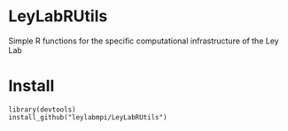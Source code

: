 LeyLabRUtils
============

Simple R functions for the specific computational infrastructure of the Ley Lab


# Install

```
library(devtools)
install_github("leylabmpi/LeyLabRUtils")
```
